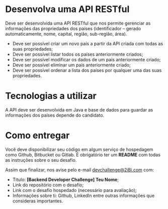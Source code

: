 # Desenvolva uma API RESTful
Deve ser desenvolvida uma API RESTful que nos permite gerenciar as informações das propriedades dos países (identificador – gerado automaticamente, nome, capital, região, sub-região, área).

* Deve ser possível criar um novo país a partir da API criada com todas as suas propriedades;
* Deve ser possível listar todos os países anteriormente criados;
* Deve ser possível modificar os dados de um país anteriormente criado;
* Deve ser possível eliminar um país anteriormente criado;
* Deve ser possível ordenar a lista dos países por qualquer uma das suas propriedades.


# Tecnologias a utilizar
A API deve ser desenvolvida em Java e base de dados para guardar as informações dos países depende do candidato.


# Como entregar
Você deve disponibilizar seu código em algum serviço de hospedagem como Github, Bitbucket ou Gitlab. 
É obrigatório ter um **README** com todas as instruções sobre o seu desafio.

Assim que finalizar, nos avise pelo e-mail devchallenge@2iBi.com com:
* Titulo: **[Backend Developer Challenge] Teu Nome**;
* Link do repositório com o desafio;
* Link com o desafio hospedado (necessário para avaliação);
* Informações sobre ti: Github, LinkedIn entre outras informações que consideras importantes.
